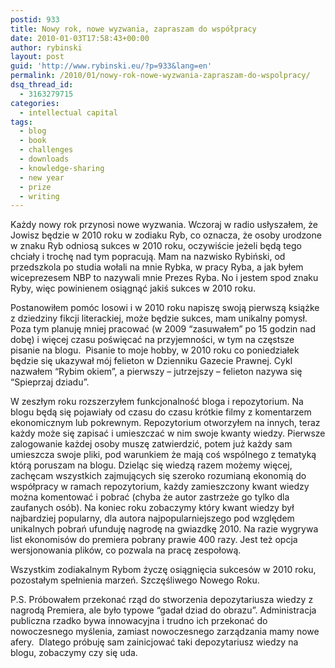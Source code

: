 ```yaml
---
postid: 933
title: Nowy rok, nowe wyzwania, zapraszam do współpracy
date: 2010-01-03T17:58:43+00:00
author: rybinski
layout: post
guid: 'http://www.rybinski.eu/?p=933&lang=en'
permalink: /2010/01/nowy-rok-nowe-wyzwania-zapraszam-do-wspolpracy/
dsq_thread_id:
  - 3163279715
categories:
  - intellectual capital
tags:
  - blog
  - book
  - challenges
  - downloads
  - knowledge-sharing
  - new year
  - prize
  - writing
---
```

Każdy nowy rok przynosi nowe wyzwania. Wczoraj w radio usłyszałem, że Jowisz będzie w 2010 roku w zodiaku Ryb, co oznacza, że osoby urodzone w znaku Ryb odniosą sukces w 2010 roku, oczywiście jeżeli będą tego chciały i trochę nad tym popracują. Mam na nazwisko Rybiński, od przedszkola po studia wołali na mnie Rybka, w pracy Ryba, a jak byłem wiceprezesem NBP to nazywali mnie Prezes Ryba. No i jestem spod znaku Ryby, więc powinienem osiągnąć jakiś sukces w 2010 roku.

Postanowiłem pomóc losowi i w 2010 roku napiszę swoją pierwszą książke z dziedziny fikcji literackiej, może będzie sukces, mam unikalny pomysł. Poza tym planuję mniej pracować (w 2009 “zasuwałem” po 15 godzin nad dobę) i więcej czasu poświęcać na przyjemności, w tym na częstsze pisanie na blogu.  Pisanie to moje hobby, w 2010 roku co poniedziałek będzie się ukazywał mój felieton w Dzienniku Gazecie Prawnej. Cykl nazwałem “Rybim okiem”, a pierwszy – jutrzejszy – felieton nazywa się “Spieprzaj dziadu”.

W zeszłym roku rozszerzyłem funkcjonalność bloga i repozytorium. Na blogu będą się pojawiały od czasu do czasu krótkie filmy z komentarzem ekonomicznym lub pokrewnym. Repozytorium otworzyłem na innych, teraz każdy może się zapisać i umieszczać w nim swoje kwanty wiedzy. Pierwsze zalogowanie każdej osoby muszę zatwierdzić, potem już każdy sam umieszcza swoje pliki, pod warunkiem że mają coś wspólnego z tematyką którą poruszam na blogu. Dzieląc się wiedzą razem możemy więcej, zachęcam wszystkich zajmujących się szeroko rozumianą ekonomią do współpracy w ramach repozytorium, każdy zamieszczony kwant wiedzy można komentować i pobrać (chyba że autor zastrzeże go tylko dla zaufanych osób). Na koniec roku zobaczymy który kwant wiedzy był najbardziej popularny, dla autora najpopularniejszego pod względem unikalnych pobrań ufunduję nagrodę na gwiazdkę 2010. Na razie wygrywa list ekonomisów do premiera pobrany prawie 400 razy. Jest też opcja wersjonowania plików, co pozwala na pracę zespołową.

Wszystkim zodiakalnym Rybom życzę osiągnięcia sukcesów w 2010 roku, pozostałym spełnienia marzeń. Szczęśliwego Nowego Roku.

P.S. Próbowałem przekonać rząd do stworzenia depozytariusza wiedzy z nagrodą Premiera, ale było typowe “gadał dziad do obrazu”. Administracja publiczna rzadko bywa innowacyjna i trudno ich przekonać do nowoczesnego myślenia, zamiast nowoczesnego zarządzania mamy nowe afery.  Dlatego próbuję sam zainicjować taki depozytariusz wiedzy na blogu, zobaczymy czy się uda.
